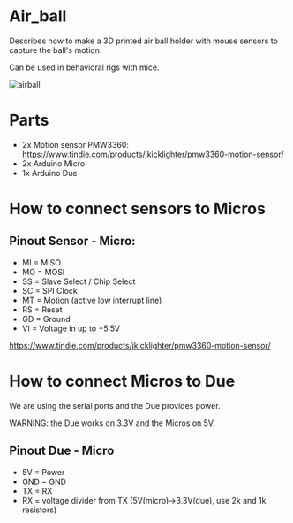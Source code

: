 # Air_ball

Describes how to make a 3D printed air ball holder with mouse sensors to capture the ball's motion. 

Can be used in behavioral rigs with mice.

![airball](airball.gif)

# Parts

* 2x Motion sensor PMW3360: https://www.tindie.com/products/jkicklighter/pmw3360-motion-sensor/
* 2x Arduino Micro
* 1x Arduino Due

# How to connect sensors to Micros

Pinout Sensor - Micro:
-------
* MI = MISO
* MO = MOSI
* SS = Slave Select / Chip Select
* SC = SPI Clock
* MT = Motion (active low interrupt line)
* RS = Reset
* GD = Ground
* VI = Voltage in up to +5.5V

https://www.tindie.com/products/jkicklighter/pmw3360-motion-sensor/

# How to connect Micros to Due

We are using the serial ports and the Due provides power.

WARNING: the Due works on 3.3V and the Micros on 5V.

Pinout Due - Micro
-------
* 5V  = Power
* GND = GND
* TX  = RX
* RX  = voltage divider from TX (5V(micro)->3.3V(due), use 2k and 1k resistors)